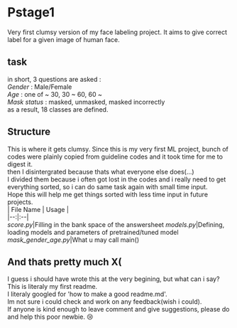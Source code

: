 # Pstage1  
Very first clumsy version of my face labeling project. It aims to give correct label for a given image of human face.  
## task  
in short, 3 questions are asked :  
*Gender* : Male/Female  
*Age* : one of ~ 30, 30 ~ 60, 60 ~  
*Mask status* : masked, unmasked, masked incorrectly  
as a result, 18 classes are defined.
  
  
## Structure  
This is where it gets clumsy. Since this is my very first ML project, bunch of codes were plainly copied from guideline codes and it took time for me to digest it.  
then I disintergrated because thats what everyone else does(...)  
I divided them because i often got lost in the codes and i really need to get everything sorted, so i can do same task again with small time input.  
Hope this will help me get things sorted with less time input in future projects.  
| File Name | Usage |  
|--:|:--|  
_score.py_|Filling in the bank space of the answersheet
_models.py_|Defining, loading models and parameters of pretrained/tuned model  
_mask_gender_age.py_|What u may call main()  

## And thats pretty much  X(
I guess i should have wrote this at the very begining, but what can i say? This is literaly my first readme.  
I literaly googled for 'how to make a good readme.md'.  
Im not sure i could check and work on any feedback(wish i could).  
If anyone is kind enough to leave comment and give suggestions, please do and help this poor newbie. 😢
  
